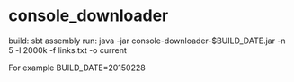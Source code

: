 # console_downloader

build:
  sbt assembly
run:
  java -jar console-downloader-$BUILD_DATE.jar -n 5 -l 2000k -f links.txt -o current
  
For example BUILD_DATE=20150228
